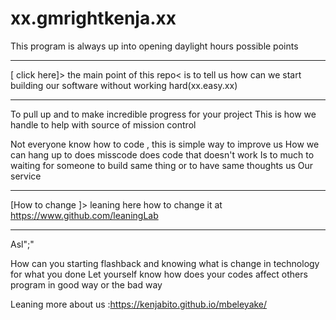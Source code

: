 # xx.gmrightkenja.xx
This program is always up into opening daylight hours possible points
____________
[ click here]> the main point of this repo< is to tell us how can we start building our software without working hard(xx.easy.xx) 
____________

To pull up and to make incredible progress for your project 
This is how we handle to help with source of mission control 

Not everyone know how to code , this is simple way to improve us
How we can hang up to does misscode  does code that doesn't work 
Is to much to waiting for someone to build same thing or to have same thoughts us 
Our service 
_______________
[How to change ]> leaning here how to change it at https://www.github.com/leaningLab 
________________

Asl";" 

How can you starting flashback and knowing what is change in technology for what you done
Let yourself know how does your codes affect others program in good way or the bad way

Leaning more about  us :https://kenjabito.github.io/mbeleyake/


